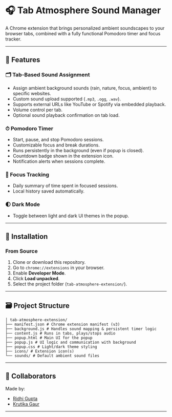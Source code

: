 # 🎧 Tab Atmosphere Sound Manager

A Chrome extension that brings personalized ambient soundscapes to your browser tabs, combined with a fully functional Pomodoro timer and focus tracker.

---

## 🌟 Features

### 🗂 Tab-Based Sound Assignment
- Assign ambient background sounds (rain, nature, focus, ambient) to specific websites.
- Custom sound upload supported (`.mp3`, `.ogg`, `.wav`).
- Supports external URLs like YouTube or Spotify via embedded playback.
- Volume control per tab.
- Optional sound playback confirmation on tab load.

### ⏱ Pomodoro Timer
- Start, pause, and stop Pomodoro sessions.
- Customizable focus and break durations.
- Runs persistently in the background (even if popup is closed).
- Countdown badge shown in the extension icon.
- Notification alerts when sessions complete.

### 🎯 Focus Tracking
- Daily summary of time spent in focused sessions.
- Local history saved automatically.

### 🌓 Dark Mode
- Toggle between light and dark UI themes in the popup.

---


## 🚀 Installation

### From Source
1. Clone or download this repository.
2. Go to `chrome://extensions` in your browser.
3. Enable **Developer Mode**.
4. Click **Load unpacked**.
5. Select the project folder (`tab-atmosphere-extension/`).

---

## 🗃 Project Structure 
```
│ tab-atmosphere-extension/
├── manifest.json # Chrome extension manifest (v3)
├── background.js # Handles sound mapping & persistent timer logic
├── content.js # Runs in tabs, plays/stops audio
├── popup.html # Main UI for the popup
├── popup.js # UI logic and communication with background
├── popup.css # Light/dark theme styling
├── icons/ # Extension icon(s)
└── sounds/ # Default ambient sound files
 ```

---

## 🙌 Collaborators

Made by:
- [Ridhi Gupta](https://github.com/dev-ridhi)
- [Krutika Gaur](https://github.com/gaurkrutika)


---


